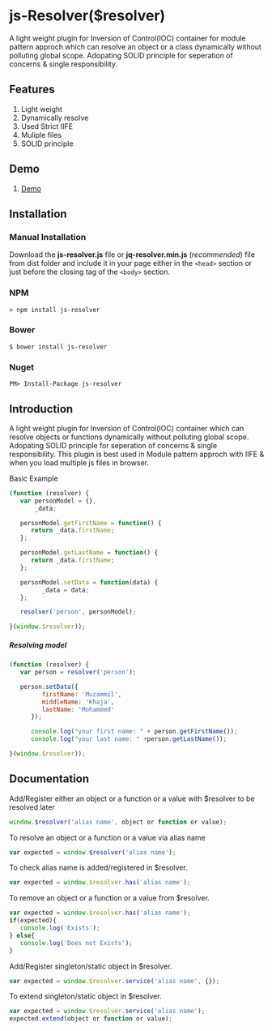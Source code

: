 js-Resolver($resolver)
===================
A light weight plugin for Inversion of Control(IOC) container for module pattern approch which can resolve an object or a class dynamically without polluting global scope. Adopating SOLID principle for seperation of concerns & single responsibility.

## Features
1. Light weight
2. Dynamically resolve 
3. Used Strict IIFE
4. Muliple files
5. SOLID principle


## Demo
1. [Demo](https://muzammilkm.github.io/js-resolver/docs/index.html)

## Installation

### Manual Installation

Download the **js-resolver.js** file or **jq-resolver.min.js** (*recommended*) file from dist folder and include it in your page either in the `<head>` section or just before the closing tag of the `<body>` section.

### NPM
```
> npm install js-resolver
```

### Bower
```
$ bower install js-resolver
```

### Nuget
```
PM> Install-Package js-resolver
```

## Introduction
A light weight plugin for Inversion of Control(IOC) container which can resolve objects or functions dynamically without polluting global scope. Adopating SOLID principle for seperation of concerns & single responsibility. This plugin is best used in Module pattern approch with IIFE & when you load multiple js files in browser.

Basic Example
```javascript
(function (resolver) {
   var personModel = {},
       _data;

   personModel.getFirstName = function() {
      return _data.firstName;
   };

   personModel.getLastName = function() {
      return _data.firstName;
   };

   personModel.setData = function(data) {
         _data = data;
   };

   resolver('person', personModel);

}(window.$resolver));
```
##### Resolving model
```javascript
(function (resolver) {
   var person = resolver('person');

   person.setData({
         firstName: 'Muzammil',
         middleName: 'Khaja',
         lastName: 'Mohammed'
      });

      console.log("your first name: " + person.getFirstName());
      console.log("your last name: " +person.getLastName());

}(window.$resolver));
```

## Documentation
Add/Register either an object or a function or a value with $resolver to be resolved later
```javascript
window.$resolver('alias name', object or function or value);
```
To resolve an object or a function or a value via alias name
```javascript
var expected = window.$resolver('alias name');
```
To check alias name is added/registered in $resolver.
```javascript
var expected = window.$resolver.has('alias name');
```
To remove an object or a function or a value from $resolver.
```javascript
var expected = window.$resolver.has('alias name');
if(expected){
   console.log('Exists');
} else{
   console.log('Does not Exists');
}
```
Add/Register singleton/static object in $resolver.
```javascript
var expected = window.$resolver.service('alias name', {});
```
To extend singleton/static object in $resolver.
```javascript
var expected = window.$resolver.service('alias name');
expected.extend(object or function or value);
```